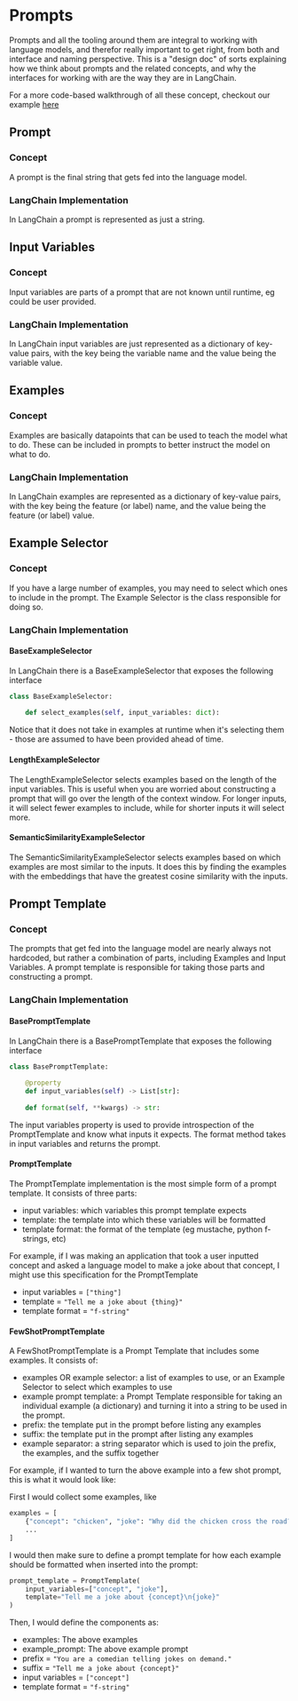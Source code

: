 # Prompts

Prompts and all the tooling around them are integral to working with language models, and therefor
really important to get right, from both and interface and naming perspective. This is a "design doc"
of sorts explaining how we think about prompts and the related concepts, and why the interfaces
for working with are the way they are in LangChain.

For a more code-based walkthrough of all these concept, checkout our example [here](/examples/prompts/walkthrough)

## Prompt

### Concept
A prompt is the final string that gets fed into the language model.

### LangChain Implementation
In LangChain a prompt is represented as just a string.

## Input Variables

### Concept
Input variables are parts of a prompt that are not known until runtime, eg could be user provided.

### LangChain Implementation
In LangChain input variables are just represented as a dictionary of key-value pairs, with the key
being the variable name and the value being the variable value.

## Examples

### Concept
Examples are basically datapoints that can be used to teach the model what to do. These can be included
in prompts to better instruct the model on what to do.

### LangChain Implementation
In LangChain examples are represented as a dictionary of key-value pairs, with the key being the feature
(or label) name, and the value being the feature (or label) value.

## Example Selector

### Concept
If you have a large number of examples, you may need to select which ones to include in the prompt. The
Example Selector is the class responsible for doing so.

### LangChain Implementation

#### BaseExampleSelector
In LangChain there is a BaseExampleSelector that exposes the following interface

```python
class BaseExampleSelector:
    
    def select_examples(self, input_variables: dict):
```

Notice that it does not take in examples at runtime when it's selecting them - those are assumed to have been provided ahead of time.

#### LengthExampleSelector
The LengthExampleSelector selects examples based on the length of the input variables. 
This is useful when you are worried about constructing a prompt that will go over the length
of the context window. For longer inputs, it will select fewer examples to include, while for
shorter inputs it will select more.

#### SemanticSimilarityExampleSelector
The SemanticSimilarityExampleSelector selects examples based on which examples are most similar
to the inputs. It does this by finding the examples with the embeddings that have the greatest 
cosine similarity with the inputs.


## Prompt Template

### Concept
The prompts that get fed into the language model are nearly always not hardcoded, but rather a combination
of parts, including Examples and Input Variables. A prompt template is responsible
for taking those parts and constructing a prompt.

### LangChain Implementation

#### BasePromptTemplate
In LangChain there is a BasePromptTemplate that exposes the following interface

```python
class BasePromptTemplate:
    
    @property
    def input_variables(self) -> List[str]:
        
    def format(self, **kwargs) -> str:
```
The input variables property is used to provide introspection of the PromptTemplate and know
what inputs it expects. The format method takes in input variables and returns the prompt.

#### PromptTemplate
The PromptTemplate implementation is the most simple form of a prompt template. It consists of three parts:
- input variables: which variables this prompt template expects
- template: the template into which these variables will be formatted
- template format: the format of the template (eg mustache, python f-strings, etc)

For example, if I was making an application that took a user inputted concept and asked a language model
to make a joke about that concept, I might use this specification for the PromptTemplate
- input variables = `["thing"]`
- template = `"Tell me a joke about {thing}"`
- template format = `"f-string"`

#### FewShotPromptTemplate
A FewShotPromptTemplate is a Prompt Template that includes some examples. It consists of:
- examples OR example selector: a list of examples to use, or an Example Selector to select which examples to use
- example prompt template: a Prompt Template responsible for taking an individual example (a dictionary) and turning it into a string to be used in the prompt.
- prefix: the template put in the prompt before listing any examples
- suffix: the template put in the prompt after listing any examples
- example separator: a string separator which is used to join the prefix, the examples, and the suffix together


For example, if I wanted to turn the above example into a few shot prompt, this is what it would
look like:

First I would collect some examples, like
```python
examples = [
    {"concept": "chicken", "joke": "Why did the chicken cross the road?"},
    ...
]
```

I would then make sure to define a prompt template for how each example should be formatted
when inserted into the prompt:
```python
prompt_template = PromptTemplate(
    input_variables=["concept", "joke"],
    template="Tell me a joke about {concept}\n{joke}"
)
```

Then, I would define the components as:
- examples: The above examples
- example_prompt: The above example prompt
- prefix = `"You are a comedian telling jokes on demand."`
- suffix = `"Tell me a joke about {concept}"`
- input variables = `["concept"]`
- template format = `"f-string"`
